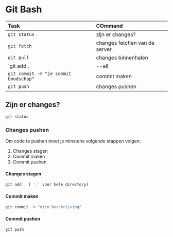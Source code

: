 # Git Bash

|Task |COmmand|
|:--- |:---   |
| `git status` | zijn er changes? |
| `git fetch` | changes fetchen van de server |
|`git pull`| changes binnenhalen|
|`git add . | --all | opdracht02/doc.txt`| change(s) stagen|
|`git commit -m "je commit boodschap"`| commit maken|
|`git push`| changes pushen|

## Zijn er changes?

```bash
git status
```

### Changes pushen

Om code te pushen moet je minstens volgende stappen volgen:

1. Changes stagen
2. Commit maken
3. Commit pushen

#### Changes stagen

```bash
git add . ( '.' voor hele directory)
```

#### Commit maken

```bash
git commit -m "mijn beschrijving"
```

#### Commit pushen

```bash
git push
```
